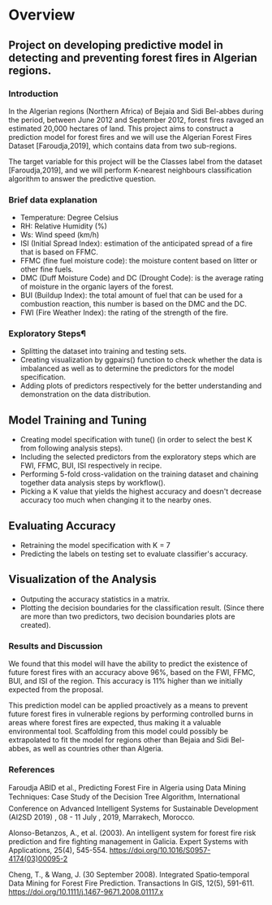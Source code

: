 # Overview

## Project on developing predictive model in detecting and preventing forest fires in Algerian regions.

### Introduction
In the Algerian regions (Northern Africa) of Bejaia and Sidi Bel-abbes during the period, between June 2012 and September 2012, forest fires ravaged an estimated 20,000 hectares of land. This project aims to construct a prediction model for forest fires and we will use the Algerian Forest Fires Dataset [Faroudja,2019], which contains data from two sub-regions.

The target variable for this project will be the Classes label from the dataset [Faroudja,2019], and we will perform K-nearest neighbours classification algorithm to answer the predictive question.

### Brief data explanation
* Temperature: Degree Celsius
* RH: Relative Humidity (%)
* Ws: Wind speed (km/h)
* ISI (Initial Spread Index): estimation of the anticipated spread of a fire that is based on FFMC.
* FFMC (fine fuel moisture code): the moisture content based on litter or other fine fuels.
* DMC (Duff Moisture Code) and DC (Drought Code): is the average rating of moisture in the organic layers of the forest.
* BUI (Buildup Index): the total amount of fuel that can be used for a combustion reaction, this number is based on the DMC and the DC.
* FWI (Fire Weather Index): the rating of the strength of the fire.

### Exploratory Steps¶
- Splitting the dataset into training and testing sets.
- Creating visualization by ggpairs() function to check whether the data is imbalanced as well as to determine the predictors for the model specification.
- Adding plots of predictors respectively for the better understanding and demonstration on the data distribution.

## Model Training and Tuning
* Creating model specification with tune() (in order to select the best K from following analysis steps).
* Including the selected predictors from the exploratory steps which are FWI, FFMC, BUI, ISI respectively in recipe.
* Performing 5-fold cross-validation on the training dataset and chaining together data analysis steps by workflow().
* Picking a K value that yields the highest accuracy and doesn't decrease accuracy too much when changing it to the nearby ones.

## Evaluating Accuracy
* Retraining the model specification with K = 7
* Predicting the labels on testing set to evaluate classifier's accuracy.

## Visualization of the Analysis
* Outputing the accuracy statistics in a matrix. 
* Plotting the decision boundaries for the classification result. (Since there are more than two predictors, two decision boundaries plots are created).

### Results and Discussion
We found that this model will have the ability to predict the existence of future forest fires with an accuracy above 96%, based on the FWI, FFMC, BUI, and ISI of the region. This accuracy is 11% higher than we initially expected from the proposal.

This prediction model can be applied proactively as a means to prevent future forest fires in vulnerable regions by performing controlled burns in areas where forest fires are expected, thus making it a valuable environmental tool. Scaffolding from this model could possibly be extrapolated to fit the model for regions other than Bejaia and Sidi Bel-abbes, as well as countries other than Algeria.


### References
Faroudja ABID et al., Predicting Forest Fire in Algeria using Data Mining Techniques: Case Study 
    of the Decision Tree Algorithm, International Conference on Advanced Intelligent 
    Systems for Sustainable Development (AI2SD 2019) , 08 - 11 July , 2019, Marrakech, 
    Morocco.

Alonso-Betanzos, A., et al. (2003). An intelligent system for forest fire risk prediction and fire 
    fighting management in Galicia. Expert Systems with Applications, 25(4), 545-554. 
    https://doi.org/10.1016/S0957-4174(03)00095-2

Cheng, T., & Wang, J. (30 September 2008). Integrated Spatio‐temporal Data Mining for Forest 
    Fire Prediction. Transactions In GIS, 12(5), 591-611.  
    https://doi.org/10.1111/j.1467-9671.2008.01117.x
